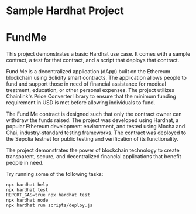 # Sample Hardhat Project
# FundMe

This project demonstrates a basic Hardhat use case. It comes with a sample contract, a test for that contract, and a script that deploys that contract.

Fund Me is a decentralized application (dApp) built on the Ethereum blockchain using Solidity smart contracts. The application allows people to fund and support those in need of financial assistance for medical treatment, education, or other personal expenses. The project utilizes Chainlink's Price Converter library to ensure that the minimum funding requirement in USD is met before allowing individuals to fund.

The Fund Me contract is designed such that only the contract owner can withdraw the funds raised. The project was developed using Hardhat, a popular Ethereum development environment, and tested using Mocha and Chai, industry-standard testing frameworks. The contract was deployed to the Sepolia testnet for public testing and verification of its functionality.

The project demonstrates the power of blockchain technology to create transparent, secure, and decentralized financial applications that benefit people in need.

Try running some of the following tasks:

```shell
npx hardhat help
npx hardhat test
REPORT_GAS=true npx hardhat test
npx hardhat node
npx hardhat run scripts/deploy.js
```
